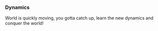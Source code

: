 ### Dynamics
World is quickly moving, you gotta catch up, learn the new dynamics and conquer the world!

